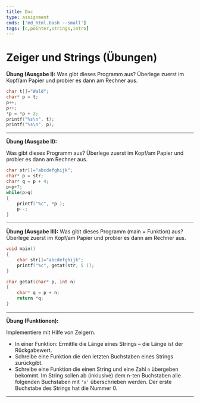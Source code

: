 ```yaml
---
title: Doc
type: assignment
cmds: ['md_html.bash --small']
tags: [c,pointer,strings,intro]
---
```


# Zeiger und Strings (Übungen)

**Übung (Ausgabe I):**
Was gibt dieses Programm aus? Überlege zuerst im Kopf/am Papier und probier es dann am Rechner aus.

```c
char t[]="Wald";
char* p = t;
p++;
p++;
*p = *p + 2;
printf("%s\n", t);
printf("%s\n", p);
```

---

**Übung (Ausgabe II):**

Was gibt dieses Programm aus? Überlege zuerst im Kopf/am Papier und probier es dann am Rechner aus.

```c
char str[]="abcdefghijk";
char* p = str;
char* q = p + 4;
p=p+7;
while(p>q) 
{
	printf("%c", *p );
	p--;
}
```

---

**Übung (Ausgabe III):**
Was gibt dieses Programm (main + Funktion) aus? Überlege zuerst im Kopf/am Papier und probier es dann am Rechner aus.

```c
void main()
{
	char str[]="abcdefghijk";
	printf("%c", getat(str, 5 ));
}
```

```c
char getat(char* p, int n)
{
	char* q = p + n;
	return *q;
}
```

---

**Übung (Funktionen):**

Implementiere mit Hilfe von Zeigern.

- In einer Funktion: Ermittle die Länge eines Strings – die Länge ist der Rückgabewert.
- Schreibe eine Funktion die den letzten Buchstaben eines Strings zurückgibt.
- Schreibe eine Funktion die einen String und eine Zahl `n` übergeben bekommt.
  Im String sollen ab (inklusive) dem n-ten Buchstaben alle folgenden Buchstaben mit `'x'` überschrieben werden. Der erste Buchstabe des Strings hat die Nummer 0. 

---


